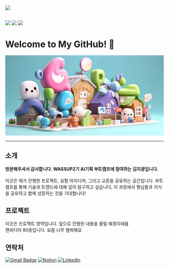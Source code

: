 <img src="https://capsule-render.vercel.app/api?type=waving&color=auto&height=200&section=header&text=WASSUP2&fontSize=70" /><br>

##  


<img src="https://img.shields.io/badge/Python-14354C?style=for-the-badge&logo=python&logoColor=white" /> <img src="https://img.shields.io/badge/MySQL-00000F?style=for-the-badge&logo=mysql&logoColor=white" /> <img src="https://img.shields.io/badge/Made%20with-Jupyter-orange?style=for-the-badge&logo=Jupyter"/>

# Welcome to My GitHub! 👋


![Colorful cartoon village scene](image/backcground.png)

---
## 소개
**방문해주셔서 감사합니다. WASSUP2기 AI기획 부트캠프에 참여하는 김지광입니다.**
<br>
<br>
이곳은 제가 진행한 프로젝트, 실험 아이디어, 그리고 교훈을 공유하는 공간입니다. 부트캠프를 통해 기술과 트렌드에 대해 깊이 탐구하고 싶습니다, 이 과정에서 형님들과 지식을 공유하고 함께 성장하는 것을 기대합니다!


## 프로젝트
이곳은 프로젝트 영역임니다. 앞으로 진행한 내용을 올릴 예정이에욤<br>
엔비디아 80층입니다. 요즘 너무 햄복해요


## **연락처**


[![Gmail Badge](https://img.shields.io/badge/Gmail-D14836?style=for-the-badge&logo=gmail&logoColor=white)](mailto:rpdlszjs4@gmail.com) [![Notion](https://img.shields.io/badge/Notion-000000?style=for-the-badge&logo=notion&logoColor=white)](https://oreumi.notion.site/09f569b9c9ae4b4a8e522820ac430f3d?pvs=25) [![LinkedIn](https://img.shields.io/badge/LinkedIn-0077B5?style=for-the-badge&logo=linkedin&logoColor=white)](https://www.linkedin.com/in/paaang/)

